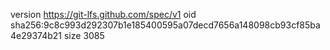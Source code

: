 version https://git-lfs.github.com/spec/v1
oid sha256:9c8c993d292307b1e185400595a07decd7656a148098cb93cf85ba4e29374b21
size 3085
